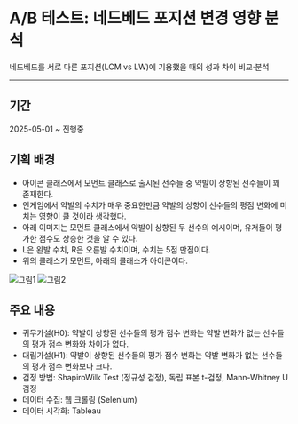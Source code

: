 # A/B 테스트: 네드베드 포지션 변경 영향 분석
네드베드를 서로 다른 포지션(LCM vs LW)에 기용했을 때의 성과 차이 비교·분석
***
## 기간
2025-05-01 ~ 진행중

## 기획 배경
* 아이콘 클래스에서 모먼트 클래스로 출시된 선수들 중 약발이 상향된 선수들이 꽤 존재한다.
* 인게임에서 약발의 수치가 매우 중요한만큼 약발의 상향이 선수들의 평점 변화에 미치는 영향이 클 것이라 생각했다.
* 아래 이미지는 모먼트 클래스에서 약발이 상향된 두 선수의 예시이며, 유저들이 평가한 점수도 상승한 것을 알 수 있다.
* L은 왼발 수치, R은 오른발 수치이며, 수치는 5점 만점이다.
* 위의 클래스가 모먼트, 아래의 클래스가 아이콘이다.
  
![그림1](https://github.com/user-attachments/assets/1773f7bd-5925-4f48-bab9-a919eb950a41)
![그림2](https://github.com/user-attachments/assets/f810f96e-8975-4585-867b-149405d93c7b)


## 주요 내용
* 귀무가설(H0): 약발이 상향된 선수들의 평가 점수 변화는 약발 변화가 없는 선수들의 평가 점수 변화와 차이가 없다.
* 대립가설(H1): 약발이 상향된 선수들의 평가 점수 변화는 약발 변화가 없는 선수들의 평가 점수 변화보다 크다.
* 검정 방법: ShapiroWilk Test (정규성 검정), 독립 표본 t-검정, Mann-Whitney U 검정
* 데이터 수집: 웹 크롤링 (Selenium) 
* 데이터 시각화: Tableau
